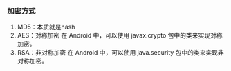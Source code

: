 ### 加密方式
1. MD5：本质就是hash
2. AES：对称加密   在 Android 中，可以使用 javax.crypto 包中的类来实现对称加密。
3. RSA：非对称加密 在 Android 中，可以使用 java.security 包中的类来实现非对称加密。